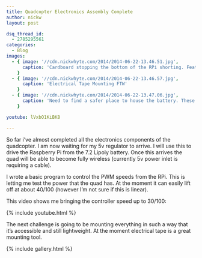 ```yaml
---
title: Quadcopter Electronics Assembly Complete
author: nickw
layout: post

dsq_thread_id:
  - 2785295561
categories:
  - Blog
images:
  - { image: '//cdn.nickwhyte.com/2014/2014-06-22-13.46.51.jpg',
      caption: 'Cardboard stopping the bottom of the RPi shorting. Featuring Electrical Tape Mounting'
    }
  - { image: '//cdn.nickwhyte.com/2014/2014-06-22-13.46.57.jpg',
      caption: 'Electrical Tape Mounting FTW'
    }
  - { image: '//cdn.nickwhyte.com/2014/2014-06-22-13.47.06.jpg',
      caption: 'Need to find a safer place to house the battery. These things explode.'
    }

youtube: lVxbO1KiBK8

---
```

So far i&#8217;ve almost completed all the electronics components of the quadcopter. I am now waiting for my 5v regulator to arrive. I will use this to drive the Raspberry Pi from the 7.2 Lipoly battery. Once this arrives the quad will be able to become fully wireless (currently 5v power inlet is requiring a cable).

I wrote a basic program to control the PWM speeds from the RPi. This is letting me test the power that the quad has. At the moment it can easily lift off at about 40/100 (however I&#8217;m not sure if this is linear).

This video shows me bringing the controller speed up to 30/100:

{% include youtube.html %}

The next challenge is going to be mounting everything in such a way that it&#8217;s accessible and still lightweight. At the moment electrical tape is a great mounting tool.

{% include gallery.html %}
